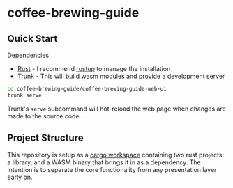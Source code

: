 # coffee-brewing-guide

## Quick Start

Dependencies

* [Rust][] - I recommend [rustup][] to manage the installation
* [Trunk][] - This will build wasm modules and provide a development server

```sh
cd coffee-brewing-guide/coffee-brewing-guide-web-ui
trunk serve
```

Trunk's `serve` subcommand will hot-reload the web page when changes are
made to the source code.

## Project Structure

This repository is setup as a [cargo workspace][] containing two rust projects:
a library, and a WASM binary that brings it in as a dependency. The intention is
to separate the core functionality from any presentation layer early on.

<!-- links -->
[Rust]: https://www.rust-lang.org/
[rustup]: https://rustup.rs/
[Trunk]: https://trunkrs.dev/#install
[cargo workspace]: https://doc.rust-lang.org/cargo/reference/workspaces.html
[cargo-generate]: https://github.com/cargo-generate/cargo-generate
[jcpst/rust-utility-template]: https://github.com/jcpst/rust-utility-template